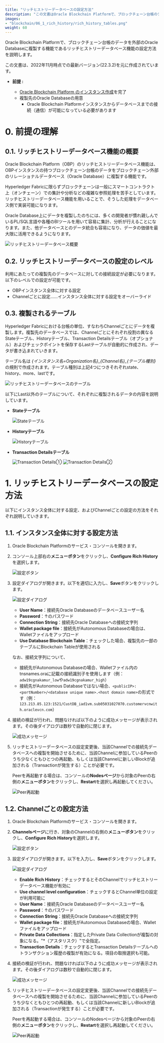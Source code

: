 ```yaml
---
title: "リッチヒストリーデータベースの設定方法"
description: "この文書はOracle Blockchain Platformで、ブロックチェーン台帳のデータを外部のOracle Databaseに複製する機能であるリッチヒストリーデータベース機能の設定方法を説明します。"
images:
- "blockchain/06_1_rich_history/rich_history_tables.png"
weight: 60
---
```


Oracle Blockchain Platformで、ブロックチェーン台帳のデータを外部のOracle Databaseに複製する機能であるリッチヒストリーデータベース機能の設定方法を説明します。

この文書は、2022年11月時点での最新バージョン(22.3.2)を元に作成されています。

- **前提 :**

  - [Oracle Blockchain Platform のインスタンス作成](../01_1_create_instance/)を完了
  - 複製先のOracle Databaseの用意 
      - Oracle Blockchain Platformインスタンスからデータベースまでの接続（通信）が可能になっている必要があります 

# 0. 前提の理解

## 0.1. リッチヒストリーデータベース機能の概要

Oracle Blockchain Platform（OBP）のリッチヒストリーデータベース機能は、OBPインスタンスの持つブロックチェーン台帳のデータをブロックチェーン外部のリレーショナルデータベース（Oracle Database）に複製する機能です。

Hyperledger Fabricに限らずブロックチェーンは一般にスマートコントラクト上（オンチェーン）での集計や分析などの複雑な参照処理を苦手としています。リッチヒストリーデータベース機能を用いることで、そうした処理をデータベース側で実装可能になります。

Oracle Database上にデータを複製したのちには、多くの開発者が慣れ親しんでいるPL/SQL言語や各種のBIツールを用いて容易に集計、分析が行えることになります。また、他データベースとのデータ統合も容易になり、データの価値を最大限に活用できるようになります。

![リッチヒストリーデータベース概要](rich_history_general.png)

## 0.2. リッチヒストリーデータベースの設定のレベル

利用にあたっての複製先のデータベースに対しての接続設定が必要になります。以下のレベルでの設定が可能です。

- OBPインスタンス全体に対する設定
- Channelごとに設定……インスタンス全体に対する設定をオーバーライド

## 0.3. 複製されるテーブル

Hyperledger Fabricにおける台帳の単位、すなわちChannelごとにデータを複製します。複製先のデータベースでは、Channelごとにそれぞれ役割の異なるStateテーブル、Historyテーブル、Transaction Detailsテーブル（オプショナル）およびチェックポイントを保存するLastテーブルが自動的に作成され、データが書き込まれていきます。

テーブル名は _{インスタンス名=Organization名}\_{Channel名}\_{テーブル種別}_ の規則で作成されます。テーブル種別は上記4つにつきそれぞれstate、history、more、lastです。

![リッチヒストリーデータベースのテーブル](rich_history_tables.png)

以下にLast以外のテーブルについて、それぞれに複製されるデータの内容を説明しています。

- **Stateテーブル**

    ![Stateテーブル](state_table.png)

- **Historyテーブル**

    ![Historyテーブル](history_table.png)

- **Transaction Detailsテーブル**

    ![Transaction Details①](transaction_details_table_1.png)
    ![Transaction Details②](transaction_details_table_2.png)

# 1. リッチヒストリーデータベースの設定方法

以下にインスタンス全体に対する設定、およびChannelごとの設定の方法をそれぞれ説明していきます。

## 1.1. インスタンス全体に対する設定方法

1. Oracle Blockchain Platformのサービス・コンソールを開きます。

1. コンソール上部右の**メニューボタン**をクリックし、**Configure Rich History**を選択します。

    ![設定ボタン](whole_configure_menu.png)

1. 設定ダイアログが開きます。以下を適切に入力し、**Save**ボタンをクリックします。

    ![設定ダイアログ](whole_configure_form.png)
    - **User Name**：接続先Oracle Databaseのデータベースユーザー名
    - **Password**：↑のパスワード
    - **Connection String**：接続先Oracle Databaseへの接続文字列
    - **Wallet package file**：接続先がAutonomous Databaseの場合は、Walletファイルをアップロード
    - **Use Database Blockchain Table**：チェックした場合、複製先の一部のテーブルにBlockchain Tableが使用される

    なお、接続文字列について、
    - 接続先がAutonomous Databaseの場合、Walletファイル内のtnsnames.oraに記載の接続識別子を使用します（例：`adw19cgnakamur_low`や`adw19cgnakamur_high`）
    - 接続先がAutonomous Databaseではない場合、`<publicIP>:<portNumber>/<database unique name>.<host domain name>`の形式です（例：`123.213.85.123:1521/CustDB_iad1vm.sub05031027070.customervcnwith.oraclevcn.com`）

1. 接続の検証が行われ、問題なければ以下のように成功メッセージが表示されます。その後ダイアログは数秒で自動的に閉じます。

    ![成功メッセージ](whole_configure_complete.png)

1. リッチヒストリーデータベースの設定変更後、当該Channelでの接続先データベースへの複製を開始させるために、当該Channelに参加しているPeerのうち少なくともひとつの再起動、もしくは当該Channelに新しいBlockが追加される（Transactionが発生する）ことが必要です。
   
   Peerを再起動する場合は、コンソールの**Nodesページ**から対象のPeerの右側の**メニューボタン**をクリックし、**Restart**を選択し再起動してください。

    ![Peer再起動](restart_peer.png)

## 1.2. Channelごとの設定方法

1. Oracle Blockchain Platformのサービス・コンソールを開きます。

1. **Channelsページ**に行き、対象のChannelの右側の**メニューボタン**をクリックし、**Configure Rich History**を選択します。

    ![設定ボタン](channel_configure_menu.png)

1. 設定ダイアログが開きます。以下を入力し、**Save**ボタンをクリックします。

    ![設定ダイアログ](channel_configure_form.png)
    - **Enable Rich History**：チェックするとそのChannelでリッチヒストリーデータベース機能が有効に
    - **Use channel level configuration**：チェックするとChannel単位の設定が利用可能に
    - **User Name**：接続先Oracle Databaseのデータベースユーザー名
    - **Password**：↑のパスワード
    - **Connection String**：接続先Oracle Databaseへの接続文字列
    - **Wallet package file**：接続先がAutonomous Databaseの場合、Walletファイルをアップロード
    - **Private Data Collections**：指定したPrivate Data Collectionが複製の対象になる。"\*（アスタリスク）"で全指定。
    - **Transaction Details**：チェックするとTransaction Detailsテーブルへのトランザクション履歴の複製が有効になる。項目の取捨選択も可能。

1. 接続の検証が行われ、問題なければ以下のように成功メッセージが表示されます。その後ダイアログは数秒で自動的に閉じます。

    ![成功メッセージ](channel_configure_complete.png)

1. リッチヒストリーデータベースの設定変更後、当該Channelでの接続先データベースへの複製を開始させるために、当該Channelに参加しているPeerのうち少なくともひとつの再起動、もしくは当該Channelに新しいBlockが追加される（Transactionが発生する）ことが必要です。
   
   Peerを再起動する場合は、コンソールのNodesページから対象のPeerの右側の**メニューボタン**をクリックし、**Restart**を選択し再起動してください。

    ![Peer再起動](restart_peer.png)